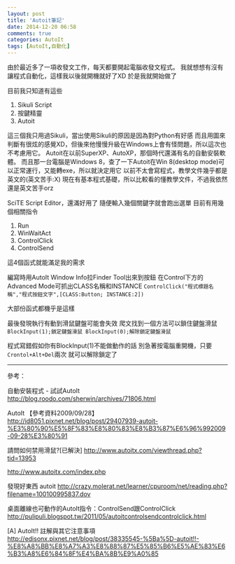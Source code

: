 ```yaml
---
layout: post
title: 'Autoit筆記'
date: 2014-12-20 06:58
comments: true
categories: AutoIt
tags: [AutoIt,自動化]
---
```

由於最近多了一項收發文工作，每天都要開起電腦收發文程式。
我就想想有沒有讓程式自動化，這樣我以後就開機就好了XD
於是我就開始做了
<!--more-->

目前我只知道有這些
1. Sikuli Script
2. 按鍵精靈
3. Autoit

這三個我只用過Sikuli，當出使用Sikuli的原因是因為對Python有好感
而且用圖來判斷有很炫的感覺XD，但後來他慢慢升級在Windows上會有怪問題，所以這次也不考慮用它。
Autoit在以前SuperXP、AutoXP，那個時代還滿有名的自動安裝軟體。
而且那一台電腦是Windows 8，查了一下Autoit在Win 8(desktop mode)可以正常運行，又能轉exe，所以就決定用它
以前不太會寫程式，教學文件幾乎都是英文的(英文苦手:X)
現在有基本程式基礎，所以比較看的懂教學文件，不過我依然還是英文苦手orz

SciTE Script Editor，還滿好用了
隨便輸入幾個關鍵字就會跑出選單
目前有用幾個相關指令

1. Run
2. WinWaitAct
3. ControlClick
2. ControlSend

這4個函式就能滿足我的需求

編寫時用AutoIt Window Info拉Finder Tool出來到按鈕
在Control下方的Advanced Mode可抓出CLASS名稱和INSTANCE
`ControlClick("程式標題名稱","程式按鈕文字",[CLASS:Button; INSTANCE:2])`

大部份函式都機乎是這樣

最後發現執行有動到滑鼠鍵盤可能會失效
爬文找到一個方法可以鎖住鍵盤滑鼠
`BlockInput(1);鎖定鍵盤滑鼠
BlockInput(0);解除鎖定鍵盤滑鼠`

程式寫錯假如你有BlockInput(1)不能做動作的話
別急著按電腦重開機，只要`Crontol+Alt+Del`兩次
就可以解除鎖定了

-------
參考：

自動安裝程式 - 試試AutoIt
http://blog.roodo.com/sherwin/archives/71806.html

AutoIt 【參考資料2009/09/28】
http://id8051.pixnet.net/blog/post/29407939-autoit-%E3%80%90%E5%8F%83%E8%80%83%E8%B3%87%E6%96%992009-09-28%E3%80%91

請問如何禁用滑鼠?[已解決]
http://www.autoitx.com/viewthread.php?tid=13953

http://www.autoitx.com/index.php

發現好東西 autoit
http://crazy.molerat.net/learner/cpuroom/net/reading.php?filename=100100995837.dov

桌面離線也可動作的AutoIt指令：ControlSend跟ControlClick
http://pulipuli.blogspot.tw/2011/05/autoitcontrolsendcontrolclick.html

[A] AutoIt!! 註解與其它注意事項
http://edisonx.pixnet.net/blog/post/38335545-%5Ba%5D-autoit!!-%E8%A8%BB%E8%A7%A3%E8%88%87%E5%85%B6%E5%AE%83%E6%B3%A8%E6%84%8F%E4%BA%8B%E9%A0%85